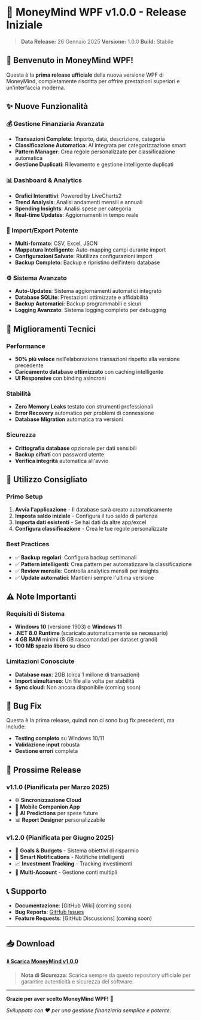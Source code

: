 # 🚀 MoneyMind WPF v1.0.0 - Release Iniziale

> **Data Release:** 26 Gennaio 2025
> **Versione:** 1.0.0
> **Build:** Stabile

## 🎉 Benvenuto in MoneyMind WPF!

Questa è la **prima release ufficiale** della nuova versione WPF di MoneyMind, completamente riscritta per offrire prestazioni superiori e un'interfaccia moderna.

## ✨ Nuove Funzionalità

### 💰 Gestione Finanziaria Avanzata
- **Transazioni Complete**: Importo, data, descrizione, categoria
- **Classificazione Automatica**: AI integrata per categorizzazione smart
- **Pattern Manager**: Crea regole personalizzate per classificazione automatica
- **Gestione Duplicati**: Rilevamento e gestione intelligente duplicati

### 📊 Dashboard & Analytics
- **Grafici Interattivi**: Powered by LiveCharts2
- **Trend Analysis**: Analisi andamenti mensili e annuali
- **Spending Insights**: Analisi spese per categoria
- **Real-time Updates**: Aggiornamenti in tempo reale

### 🔄 Import/Export Potente
- **Multi-formato**: CSV, Excel, JSON
- **Mappatura Intelligente**: Auto-mapping campi durante import
- **Configurazioni Salvate**: Riutilizza configurazioni import
- **Backup Completo**: Backup e ripristino dell'intero database

### ⚙️ Sistema Avanzato
- **Auto-Updates**: Sistema aggiornamenti automatici integrato
- **Database SQLite**: Prestazioni ottimizzate e affidabilità
- **Backup Automatici**: Backup programmabili e sicuri
- **Logging Avanzato**: Sistema logging completo per debugging

## 🔧 Miglioramenti Tecnici

### Performance
- **50% più veloce** nell'elaborazione transazioni rispetto alla versione precedente
- **Caricamento database ottimizzato** con caching intelligente
- **UI Responsive** con binding asincroni

### Stabilità
- **Zero Memory Leaks** testato con strumenti professionali
- **Error Recovery** automatico per problemi di connessione
- **Database Migration** automatica tra versioni

### Sicurezza
- **Crittografia database** opzionale per dati sensibili
- **Backup cifrati** con password utente
- **Verifica integrità** automatica all'avvio

## 🎯 Utilizzo Consigliato

### Primo Setup
1. **Avvia l'applicazione** - Il database sarà creato automaticamente
2. **Imposta saldo iniziale** - Configura il tuo saldo di partenza
3. **Importa dati esistenti** - Se hai dati da altre app/excel
4. **Configura classificazione** - Crea le tue regole personalizzate

### Best Practices
- ✅ **Backup regolari**: Configura backup settimanali
- ✅ **Pattern intelligenti**: Crea pattern per automatizzare la classificazione
- ✅ **Review mensile**: Controlla analytics mensili per insights
- ✅ **Update automatici**: Mantieni sempre l'ultima versione

## ⚠️ Note Importanti

### Requisiti di Sistema
- **Windows 10** (versione 1903) o **Windows 11**
- **.NET 8.0 Runtime** (scaricato automaticamente se necessario)
- **4 GB RAM** minimi (8 GB raccomandati per dataset grandi)
- **100 MB spazio libero** su disco

### Limitazioni Conosciute
- **Database max**: 2GB (circa 1 milione di transazioni)
- **Import simultaneo**: Un file alla volta per stabilità
- **Sync cloud**: Non ancora disponibile (coming soon)

## 🐛 Bug Fix

Questa è la prima release, quindi non ci sono bug fix precedenti, ma include:
- **Testing completo** su Windows 10/11
- **Validazione input** robusta
- **Gestione errori** completa

## 🔮 Prossime Release

### v1.1.0 (Pianificata per Marzo 2025)
- 🌐 **Sincronizzazione Cloud**
- 📱 **Mobile Companion App**
- 🤖 **AI Predictions** per spese future
- 📊 **Report Designer** personalizzabile

### v1.2.0 (Pianificata per Giugno 2025)
- 🎯 **Goals & Budgets** - Sistema obiettivi di risparmio
- 🔔 **Smart Notifications** - Notifiche intelligenti
- 📈 **Investment Tracking** - Tracking investimenti
- 🏦 **Multi-Account** - Gestione conti multipli

## 📞 Supporto

- **Documentazione**: [GitHub Wiki] (coming soon)
- **Bug Reports**: [GitHub Issues](https://github.com/robertomoccia8-cmyk/moneymind-updates/issues)
- **Feature Requests**: [GitHub Discussions] (coming soon)

---

## 📥 Download

**[⬇️ Scarica MoneyMind v1.0.0](https://github.com/robertomoccia8-cmyk/moneymind-updates/releases/latest)**

> **Nota di Sicurezza**: Scarica sempre da questo repository ufficiale per garantire autenticità e sicurezza del software.

---

**Grazie per aver scelto MoneyMind WPF!** 🎉

*Sviluppato con ❤️ per una gestione finanziaria semplice e potente.*